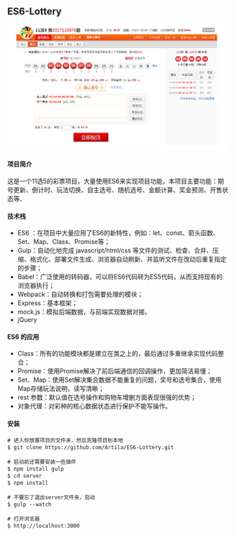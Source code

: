 ##  ES6-Lottery

![lottery](https://github.com/Artila/ES6-Lottery/blob/master/lottery-01.PNG)

#### 项目简介

这是一个11选5的彩票项目，大量使用ES6来实现项目功能，本项目主要功能：期号更新、倒计时、玩法切换、自主选号、随机选号、金额计算、奖金预测、开售状态等、



#### 技术栈

- ES6 ：在项目中大量应用了ES6的新特性，例如：let、const、箭头函数、Set、Map、Class、Promise等；
- Gulp：自动化地完成  javascript/html/css 等文件的测试、检查、合并、压缩、格式化、部署文件生成、浏览器自动刷新、并监听文件在改动后重复指定的步骤；
- Babel：广泛使用的转码器，可以将ES6代码转为ES5代码，从而支持现有的浏览器执行；
- Webpack：自动转换和打包需要处理的模块；
- Express：基本框架；
- mock.js：模拟后端数据，与前端实现数据对接。
- jQuery





#### ES6 的应用

- Class：所有的功能模块都是建立在类之上的，最后通过多重继承实现代码整合；
- Promise：使用Promise解决了前后端通信的回调操作，更加简洁易懂；
- Set、Map：使用Set解决集合数据不能重复的问题，奖号和选号集合，使用Map存储玩法说明，读写清晰；
- rest 参数：默认值在选号操作和购物车增删方面表现很强的优势；
- 对象代理：对彩种的核心数据状态进行保护不能写操作。




#### 安装

```
# 进入你放置项目的文件夹，然后克隆项目到本地
$ git clone https://github.com/Artila/ES6-Lottery.git

# 启动前还需要安装一些插件
$ npm install gulp
$ cd server
$ npm install

# 不要忘了退出server文件夹，启动
$ gulp --watch

# 打开浏览器
$ http://localhost:3000
```

